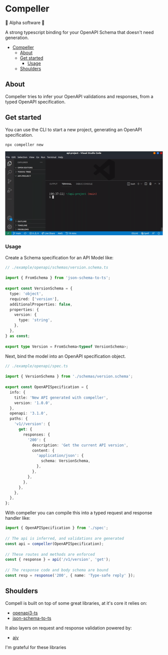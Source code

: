 # Compeller

🚨 Alpha software 🚨

A strong typescript binding for your OpenAPI Schema that doesn't need generation.

- [Compeller](#compeller)
  - [About](#about)
  - [Get started](#get-started)
    - [Usage](#usage)
  - [Shoulders](#shoulders)

## About

Compeller tries to infer your OpenAPI validations and responses, from a typed OpenAPI specification.

## Get started

You can use the CLI to start a new project, generating an OpenAPI specification.

```bash
npx compeller new
```

![how to get started with compeller](./assets/usage.gif)

### Usage

Create a Schema specification for an API Model like:

```ts
// ./example/openapi/schemas/version.schema.ts

import { FromSchema } from 'json-schema-to-ts';

export const VersionSchema = {
  type: 'object',
  required: ['version'],
  additionalProperties: false,
  properties: {
    version: {
      type: 'string',
    },
  },
} as const;

export type Version = FromSchema<typeof VersionSchema>;

```

Next, bind the model into an OpenAPI specification object.

```ts
// ./example/openapi/spec.ts

import { VersionSchema } from './schemas/version.schema';

export const OpenAPISpecification = {
  info: {
    title: 'New API generated with compeller',
    version: '1.0.0',
  },
  openapi: '3.1.0',
  paths: {
    'v1//version': {
      get: {
        responses: {
          '200': {
            description: 'Get the current API version',
            content: {
              'application/json': {
                schema: VersionSchema,
              },
            },
          },
        },
      },
    },
  },
};
```

With compeller you can compile this into a typed request and response handler like:

```ts
import { OpenAPISpecification } from './spec';

// The api is inferred, and validations are generated
const api = compeller(OpenAPISpecification);

// These routes and methods are enforced
const { response } = api('/v1/version', 'get');

// The response code and body schema are bound
const resp = response('200', { name: 'Type-safe reply' });
```

## Shoulders

Compell is built on top of some great libraries, at it's core it relies on:

- [openapi3-ts](https://github.com/metadevpro/openapi3-ts)
- [json-schema-to-ts](https://github.com/ThomasAribart/json-schema-to-ts)

It also layers on request and response validation powered by:

- [ajv](https://github.com/ajv-validator/ajv)

I'm grateful for these libraries
